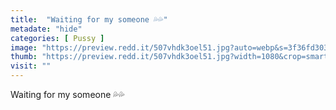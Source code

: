 ```yaml
---
title:  "Waiting for my someone 💦💦"
metadate: "hide"
categories: [ Pussy ]
image: "https://preview.redd.it/507vhdk3oel51.jpg?auto=webp&s=3f36fd3030d492cf7f3add048849868a1d0542fd"
thumb: "https://preview.redd.it/507vhdk3oel51.jpg?width=1080&crop=smart&auto=webp&s=5e7a6283098fb91c5be15ccdb1ea405251a668bf"
visit: ""
---
```

Waiting for my someone 💦💦
